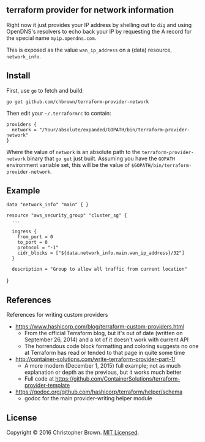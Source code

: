 ## terraform provider for network information

Right now it just provides your IP address by shelling out to `dig` and using OpenDNS's resolvers to echo back your IP by requesting the A record for the special name `myip.opendns.com`.

This is exposed as the value `wan_ip_address` on a (data) resource, `network_info`.


## Install

First, use `go` to fetch and build:

    go get github.com/chbrown/terraform-provider-network

Then edit your `~/.terraformrc` to contain:

    providers {
      network = "/Your/absolute/expanded/GOPATH/bin/terraform-provider-network"
    }

Where the value of `network` is an absolute path to the `terraform-provider-network` binary that `go get` just built.
Assuming you have the `GOPATH` environment variable set, this will be the value of `$GOPATH/bin/terraform-provider-network`.


## Example

    data "network_info" "main" { }

    resource "aws_security_group" "cluster_sg" {
      ...

      ingress {
        from_port = 0
        to_port = 0
        protocol = "-1"
        cidr_blocks = ["${data.network_info.main.wan_ip_address}/32"]
      }

      description = "Group to allow all traffic from current location"
   }


## References

References for writing custom providers

- <https://www.hashicorp.com/blog/terraform-custom-providers.html>
  * From the official Terraform blog, but it's out of date (written on September 26, 2014) and a lot of it doesn't work with current API
  * The horrendous code block formatting and coloring suggests no one at Terraform has read or tended to that page in quite some time
- <http://container-solutions.com/write-terraform-provider-part-1/>
  * A more modern (December 1, 2015) full example; not as much explanation or depth as the previous, but it works much better
  * Full code at <https://github.com/ContainerSolutions/terraform-provider-template>
- <https://godoc.org/github.com/hashicorp/terraform/helper/schema>
  * godoc for the main provider-writing helper module


## License

Copyright © 2016 Christopher Brown. [MIT Licensed](https://chbrown.github.io/licenses/MIT/#2016).
